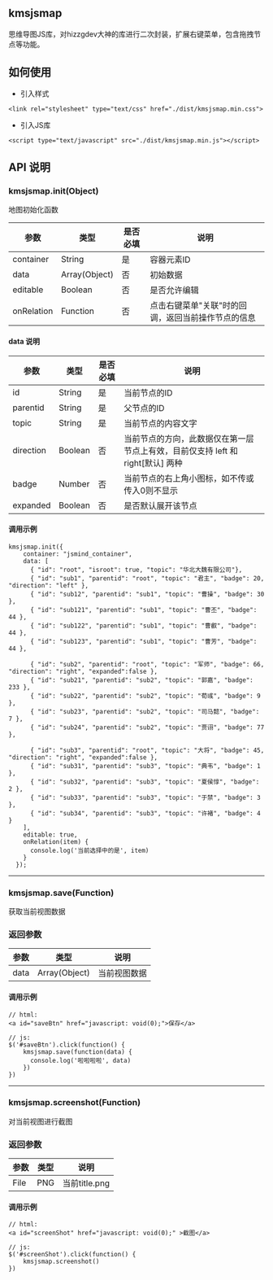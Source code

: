 ## kmsjsmap
思维导图JS库，对hizzgdev大神的库进行二次封装，扩展右键菜单，包含拖拽节点等功能。


## 如何使用
- 引入样式
```
<link rel="stylesheet" type="text/css" href="./dist/kmsjsmap.min.css">
```

- 引入JS库
```
<script type="text/javascript" src="./dist/kmsjsmap.min.js"></script>
```

## API 说明

### kmsjsmap.init(Object)
地图初始化函数

参数   | 类型 | 是否必填 | 说明
-----  | ---- | -------- | -----
container | String | 是  | 容器元素ID
data | Array(Object) | 否  | 初始数据
editable | Boolean | 否 | 是否允许编辑
onRelation | Function | 否 | 点击右键菜单"关联"时的回调，返回当前操作节点的信息

#### data 说明
参数 | 类型 | 是否必填 | 说明
-----| ---- | -------- | -----
id | String | 是  | 当前节点的ID
parentid | String | 是 | 父节点的ID
topic | String | 是 | 当前节点的内容文字
direction | Boolean | 否 | 当前节点的方向，此数据仅在第一层节点上有效，目前仅支持 left 和 right[默认] 两种
badge | Number | 否 | 当前节点的右上角小图标，如不传或传入0则不显示
expanded | Boolean | 否 | 是否默认展开该节点

#### 调用示例
```
kmsjsmap.init({
    container: "jsmind_container",
    data: [
      { "id": "root", "isroot": true, "topic": "华北大魏有限公司"},
      { "id": "sub1", "parentid": "root", "topic": "君主", "badge": 20, "direction": "left" },
      { "id": "sub12", "parentid": "sub1", "topic": "曹操", "badge": 30 },
      { "id": "sub121", "parentid": "sub1", "topic": "曹丕", "badge": 44 },
      { "id": "sub122", "parentid": "sub1", "topic": "曹叡", "badge": 44 },
      { "id": "sub123", "parentid": "sub1", "topic": "曹芳", "badge": 44 },

      { "id": "sub2", "parentid": "root", "topic": "军师", "badge": 66, "direction": "right", "expanded":false },
      { "id": "sub21", "parentid": "sub2", "topic": "郭嘉", "badge": 233 },
      { "id": "sub22", "parentid": "sub2", "topic": "荀彧", "badge": 9 },
      { "id": "sub23", "parentid": "sub2", "topic": "司马懿", "badge": 7 },
      { "id": "sub24", "parentid": "sub2", "topic": "贾诩", "badge": 77 },

      { "id": "sub3", "parentid": "root", "topic": "大将", "badge": 45, "direction": "right", "expanded":false },
      { "id": "sub31", "parentid": "sub3", "topic": "典韦", "badge": 1 },
      { "id": "sub32", "parentid": "sub3", "topic": "夏侯惇", "badge": 2 },
      { "id": "sub33", "parentid": "sub3", "topic": "于禁", "badge": 3 },
      { "id": "sub34", "parentid": "sub3", "topic": "许褚", "badge": 4 }
    ],
    editable: true,
    onRelation(item) {
      console.log('当前选择中的是', item)
    }
  });
```

---

### kmsjsmap.save(Function)
获取当前视图数据

### 返回参数
参数 | 类型  | 说明
-----| ----  | -----
data | Array(Object) | 当前视图数据

#### 调用示例
```
// html:
<a id="saveBtn" href="javascript: void(0);">保存</a>

// js:
$('#saveBtn').click(function() {
    kmsjsmap.save(function(data) {
      console.log('啦啦啦啦', data)
    })
})
```


---

### kmsjsmap.screenshot(Function)
对当前视图进行截图

### 返回参数
参数 | 类型  | 说明
-----| ----  | -----
File | PNG | 当前title.png

#### 调用示例
```
// html:
<a id="screenShot" href="javascript: void(0);" >截图</a>

// js:
$('#screenShot').click(function() {
    kmsjsmap.screenshot()
})
```